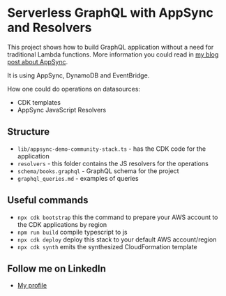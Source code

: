 # Serverless GraphQL with AppSync and Resolvers

This project shows how to build GraphQL application without a need for traditional Lambda functions.
More information you could read in [my blog post about AppSync](https://www.soroka.tech/blog/graphql-serverless-appsync).

It is using AppSync, DynamoDB and EventBridge.

How one could do operations on datasources:
- CDK templates
- AppSync JavaScript Resolvers

## Structure
- `lib/appsync-demo-community-stack.ts` - has the CDK code for the application
- `resolvers` - this folder contains the JS resolvers for the operations
- `schema/books.graphql` - GraphQL schema for the project
- `graphql_queries.md` - examples of queries

## Useful commands
* `npx cdk bootstrap` this the command to prepare your AWS account to the CDK applications by region
* `npm run build`   compile typescript to js
* `npx cdk deploy`  deploy this stack to your default AWS account/region
* `npx cdk synth`   emits the synthesized CloudFormation template

## Follow me on LinkedIn
- [My profile](https://bit.ly/soroka-linkedin)
